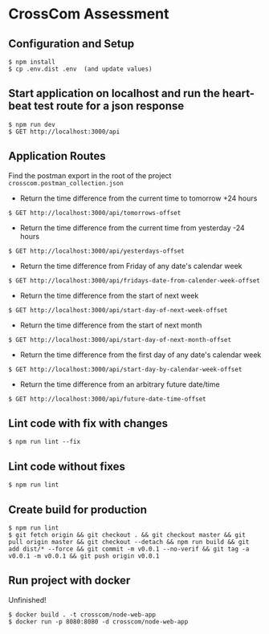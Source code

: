 # CrossCom Assessment

## Configuration and Setup
``` 
$ npm install
$ cp .env.dist .env  (and update values)
```

## Start application on localhost and run the heart-beat test route for a json response
``` 
$ npm run dev
$ GET http://localhost:3000/api
```

## Application Routes
Find the postman export in the root of the project `crosscom.postman_collection.json`

- Return the time difference from the current time to tomorrow +24 hours
``` 
$ GET http://localhost:3000/api/tomorrows-offset
```

- Return the time difference from the current time from yesterday -24 hours
``` 
$ GET http://localhost:3000/api/yesterdays-offset
```

- Return the time difference from Friday of any date's calendar week
``` 
$ GET http://localhost:3000/api/fridays-date-from-calender-week-offset
```

- Return the time difference from the start of next week
``` 
$ GET http://localhost:3000/api/start-day-of-next-week-offset
```

- Return the time difference from the start of next month
``` 
$ GET http://localhost:3000/api/start-day-of-next-month-offset
```

- Return the time difference from the first day of any date's calendar week
``` 
$ GET http://localhost:3000/api/start-day-by-calendar-week-offset
```

- Return the time difference from an arbitrary future date/time
``` 
$ GET http://localhost:3000/api/future-date-time-offset
```

## Lint code with fix with changes
``` 
$ npm run lint --fix
```

## Lint code without fixes
``` 
$ npm run lint
```

## Create build for production
``` 
$ npm run lint
$ git fetch origin && git checkout . && git checkout master && git pull origin master && git checkout --detach && npm run build && git add dist/* --force && git commit -m v0.0.1 --no-verif && git tag -a v0.0.1 -m v0.0.1 && git push origin v0.0.1 
```
## Run project with docker
Unfinished!
```
$ docker build . -t crosscom/node-web-app
$ docker run -p 8080:8080 -d crosscom/node-web-app
```
